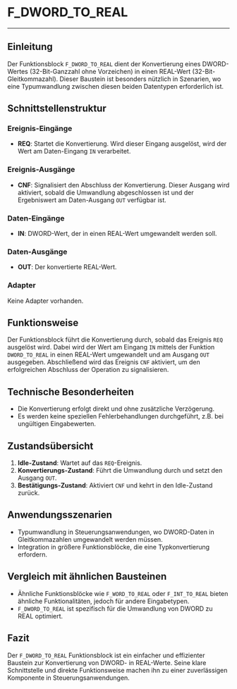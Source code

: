 # F_DWORD_TO_REAL

* * * * * * * * * *
## Einleitung
Der Funktionsblock `F_DWORD_TO_REAL` dient der Konvertierung eines DWORD-Wertes (32-Bit-Ganzzahl ohne Vorzeichen) in einen REAL-Wert (32-Bit-Gleitkommazahl). Dieser Baustein ist besonders nützlich in Szenarien, wo eine Typumwandlung zwischen diesen beiden Datentypen erforderlich ist.

## Schnittstellenstruktur

### **Ereignis-Eingänge**
- **REQ**: Startet die Konvertierung. Wird dieser Eingang ausgelöst, wird der Wert am Daten-Eingang `IN` verarbeitet.

### **Ereignis-Ausgänge**
- **CNF**: Signalisiert den Abschluss der Konvertierung. Dieser Ausgang wird aktiviert, sobald die Umwandlung abgeschlossen ist und der Ergebniswert am Daten-Ausgang `OUT` verfügbar ist.

### **Daten-Eingänge**
- **IN**: DWORD-Wert, der in einen REAL-Wert umgewandelt werden soll.

### **Daten-Ausgänge**
- **OUT**: Der konvertierte REAL-Wert.

### **Adapter**
Keine Adapter vorhanden.

## Funktionsweise
Der Funktionsblock führt die Konvertierung durch, sobald das Ereignis `REQ` ausgelöst wird. Dabei wird der Wert am Eingang `IN` mittels der Funktion `DWORD_TO_REAL` in einen REAL-Wert umgewandelt und am Ausgang `OUT` ausgegeben. Abschließend wird das Ereignis `CNF` aktiviert, um den erfolgreichen Abschluss der Operation zu signalisieren.

## Technische Besonderheiten
- Die Konvertierung erfolgt direkt und ohne zusätzliche Verzögerung.
- Es werden keine speziellen Fehlerbehandlungen durchgeführt, z.B. bei ungültigen Eingabewerten.

## Zustandsübersicht
1. **Idle-Zustand**: Wartet auf das `REQ`-Ereignis.
2. **Konvertierungs-Zustand**: Führt die Umwandlung durch und setzt den Ausgang `OUT`.
3. **Bestätigungs-Zustand**: Aktiviert `CNF` und kehrt in den Idle-Zustand zurück.

## Anwendungsszenarien
- Typumwandlung in Steuerungsanwendungen, wo DWORD-Daten in Gleitkommazahlen umgewandelt werden müssen.
- Integration in größere Funktionsblöcke, die eine Typkonvertierung erfordern.

## Vergleich mit ähnlichen Bausteinen
- Ähnliche Funktionsblöcke wie `F_WORD_TO_REAL` oder `F_INT_TO_REAL` bieten ähnliche Funktionalitäten, jedoch für andere Eingabetypen.
- `F_DWORD_TO_REAL` ist spezifisch für die Umwandlung von DWORD zu REAL optimiert.

## Fazit
Der `F_DWORD_TO_REAL` Funktionsblock ist ein einfacher und effizienter Baustein zur Konvertierung von DWORD- in REAL-Werte. Seine klare Schnittstelle und direkte Funktionsweise machen ihn zu einer zuverlässigen Komponente in Steuerungsanwendungen.